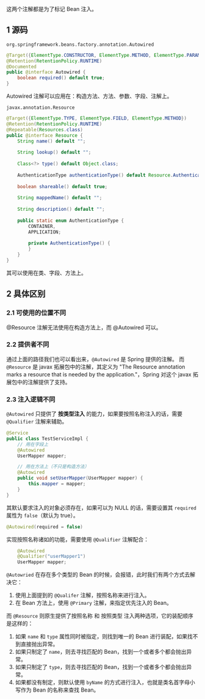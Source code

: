 这两个注解都是为了标记 Bean 注入。
## 1 源码
`org.springframework.beans.factory.annotation.Autowired`
```java
@Target({ElementType.CONSTRUCTOR, ElementType.METHOD, ElementType.PARAMETER, ElementType.FIELD, ElementType.ANNOTATION_TYPE})  
@Retention(RetentionPolicy.RUNTIME)  
@Documented  
public @interface Autowired {  
    boolean required() default true;  
}
```
Autowired 注解可以应用在：构造方法、方法、参数、字段、注解上。

`javax.annotation.Resource`
```java
@Target({ElementType.TYPE, ElementType.FIELD, ElementType.METHOD})  
@Retention(RetentionPolicy.RUNTIME)  
@Repeatable(Resources.class)  
public @interface Resource {  
    String name() default "";  
  
    String lookup() default "";  
  
    Class<?> type() default Object.class;  
  
    AuthenticationType authenticationType() default Resource.AuthenticationType.CONTAINER;  
  
    boolean shareable() default true;  
  
    String mappedName() default "";  
  
    String description() default "";  
  
    public static enum AuthenticationType {  
        CONTAINER,  
        APPLICATION;  
  
        private AuthenticationType() {  
        }  
    }  
}
```
其可以使用在类、字段、方法上。
## 2 具体区别
### 2.1 可使用的位置不同
@Resource 注解无法使用在构造方法上，而 @Autowired 可以。
### 2.2 提供者不同
通过上面的路径我们也可以看出来，`@Autowired` 是 Spring 提供的注解。
而 `@Resource` 是 javax 拓展包中的注解，其定义为 "The Resource annotation marks a resource that is needed by the application."，Spring 对这个 javax 拓展包中的注解提供了支持。
### 2.3 注入逻辑不同
`@Autowired` 只提供了 **按类型注入** 的能力，如果要按照名称注入的话，需要 `@Qualifier` 注解来辅助。
```java
@Service  
public class TestServiceImpl {  
	// 用在字段上
	@Autowired
	UserMapper mapper;

	// 用在方法上（不只是构造方法）
	@Autowired
	public void setUserMapper(UserMapper mapper) {
		this.mapper = mapper;
	}
}
```
其默认要求注入的对象必须存在，如果可以为 NULL 的话，需要设置其 `required` 属性为 `false`（默认为 true）。
```java
@Autowired(required = false)
```
实现按照名称诸如的功能，需要使用 `@Qualifier` 注解配合：
```java
	@Autowired
	@Qualifier("userMapper1")
	UserMapper mapper;
```
`@Autowried` 在存在多个类型的 Bean 的时候，会报错，此时我们有两个方式去解决它：
1. 使用上面提到的 `@Qualifer` 注解，按照名称来进行注入。
2. 在 Bean 方法上，使用 `@Primary` 注解，来指定优先注入的 Bean。

而 `@Resource` 则原生提供了按照名称 和 按照类型 注入两种选项，它的装配顺序是这样的：
1. 如果 `name` 和 `type` 属性同时被指定，则找到唯一的 Bean 进行装配，如果找不到直接抛出异常。
2. 如果只制定了 `name`，则去寻找匹配的 Bean，找到一个或者多个都会抛出异常。
3. 如果只制定了 `type`，则去寻找匹配的 Bean，找到一个或者多个都会抛出异常。
4. 如果都没有制定，则默认使用 `byName` 的方式进行注入，也就是类名首字母小写作为 Bean 的名称来查找 Bean。